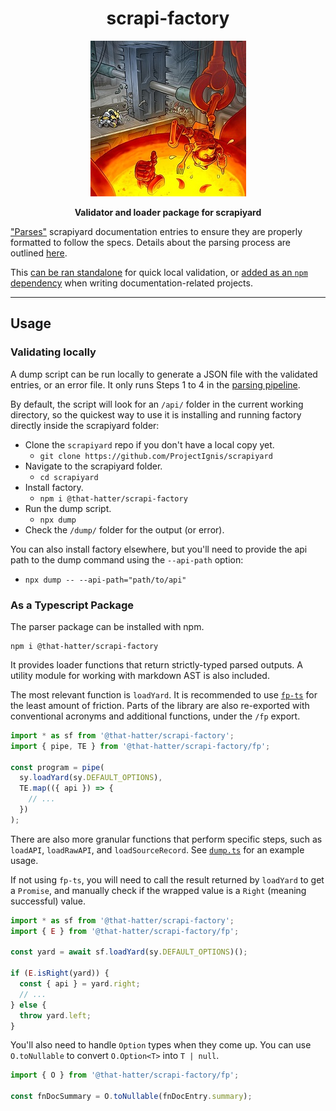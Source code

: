<h1 align="center">scrapi-factory</h1>
<p align="center">
  <img src="/assets/scrap-factory-artwork.jpg" />
</p>
<p align="center">
  <strong>Validator and loader package for scrapiyard</strong>
</p>

["Parses"](https://lexi-lambda.github.io/blog/2019/11/05/parse-don-t-validate/) scrapiyard documentation entries to ensure they are properly formatted to follow the specs.
Details about the parsing process are outlined [here](/docs/Parsing-Pipeline.md).

This [can be ran standalone](#validating-locally) for quick local validation, or [added as an `npm` dependency](#as-a-typescript-package) when writing documentation-related projects.

---

## Usage

### Validating locally

A dump script can be run locally to generate a JSON file with the validated entries, or an error file.
It only runs Steps 1 to 4 in the [parsing pipeline](/docs/Parsing-Pipeline.md).

By default, the script will look for an `/api/` folder in the current working directory, so the quickest way to use it is installing and running factory directly inside the scrapiyard folder:

- Clone the `scrapiyard` repo if you don't have a local copy yet.
  - `git clone https://github.com/ProjectIgnis/scrapiyard`
- Navigate to the scrapiyard folder.
  - `cd scrapiyard`
- Install factory.
  - `npm i @that-hatter/scrapi-factory`
- Run the dump script.
  - `npx dump`
- Check the `/dump/` folder for the output (or error).

You can also install factory elsewhere, but you'll need to provide the api path to the dump command using the `--api-path` option:

- `npx dump -- --api-path="path/to/api"`

### As a Typescript Package

The parser package can be installed with npm.

```
npm i @that-hatter/scrapi-factory
```

It provides loader functions that return strictly-typed parsed outputs. A utility module for working with markdown AST is also included.

The most relevant function is `loadYard`.
It is recommended to use [`fp-ts`](https://gcanti.github.io/fp-ts/) for the least amount of friction.
Parts of the library are also re-exported with conventional acronyms and additional functions, under the `/fp` export.

```ts
import * as sf from '@that-hatter/scrapi-factory';
import { pipe, TE } from '@that-hatter/scrapi-factory/fp';

const program = pipe(
  sy.loadYard(sy.DEFAULT_OPTIONS),
  TE.map(({ api }) => {
    // ...
  })
);
```

There are also more granular functions that perform specific steps, such as `loadAPI`, `loadRawAPI`, and `loadSourceRecord`.
See [`dump.ts`](/src/dump.ts) for an example usage.

If not using `fp-ts`, you will need to call the result returned by `loadYard` to get a `Promise`, and manually check if the wrapped value is a `Right` (meaning successful) value.

```ts
import * as sf from '@that-hatter/scrapi-factory';
import { E } from '@that-hatter/scrapi-factory/fp';

const yard = await sf.loadYard(sy.DEFAULT_OPTIONS)();

if (E.isRight(yard)) {
  const { api } = yard.right;
  // ...
} else {
  throw yard.left;
}
```

You'll also need to handle `Option` types when they come up.
You can use `O.toNullable` to convert `O.Option<T>` into `T | null`.

```ts
import { O } from '@that-hatter/scrapi-factory/fp';

const fnDocSummary = O.toNullable(fnDocEntry.summary);
```
